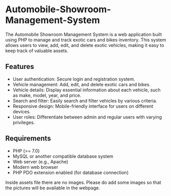 # Automobile-Showroom-Management-System

The Automobile Showroom Management System is a web application built using PHP to manage and track exotic cars and bikes inventory. This system allows users to view, add, edit, and delete exotic vehicles, making it easy to keep track of valuable assets.

## Features

* User authentication: Secure login and registration system.
* Vehicle management: Add, edit, and delete exotic cars and bikes.
* Vehicle details: Display essential information about each vehicle, such as make, model, year, and price.
* Search and filter: Easily search and filter vehicles by various criteria.
* Responsive design: Mobile-friendly interface for users on different devices.
* User roles: Differentiate between admin and regular users with varying privileges.

## Requirements

* PHP (>= 7.0)
* MySQL or another compatible database system
* Web server (e.g., Apache)
* Modern web browser
* PHP PDO extension enabled (for database connection)

Inside assets file there are no images. Please do add some images so that the pictures will be available in the webpage.
